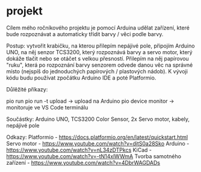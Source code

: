 # projekt

Cílem mého ročníkového projektu je pomocí Arduina udělat zařízení, které bude rozpoznávat a automaticky třídit barvy / věci podle barvy. 

Postup: vytvořit krabičku, na kterou přilepím nepájivé pole, připojím Arduino UNO, na něj senzor TCS3200, který rozpoznává barvy a servo motor, který dokáže tlačit nebo se otáčet s velkou přesností. Přilepím na něj papírovou "ruku", která po rozpoznání barvy senzorem odvede danou věc na správné místo (nejspíš do jednoduchých papírových / plastových nádob). 
K vývoji kódu budu používat zpočátku Arduino IDE a poté Platformio.

Důlěžité příkazy: 

pio run                                                                                                                      pio run -t upload  -> upload na Arduino                                                                                      pio device monitor -> monitoruje ve VS Code terminálu

Součástky: Arduino UNO, TCS3200 Color Sensor, 2x Servo motor, kabely, nepájivé pole

Odkazy: Platformio  - https://docs.platformio.org/en/latest/quickstart.html                                                             Servo motor - https://www.youtube.com/watch?v=ditS0a28Sko                                                                       Arduino     - https://www.youtube.com/watch?v=nL34zDTPkcs                                                                       KiCad       - https://www.youtube.com/watch?v=-tN14xlWWmA                                                                       Tvorba samotného zařízení - https://www.youtube.com/watch?v=4DbrWAGDADs
